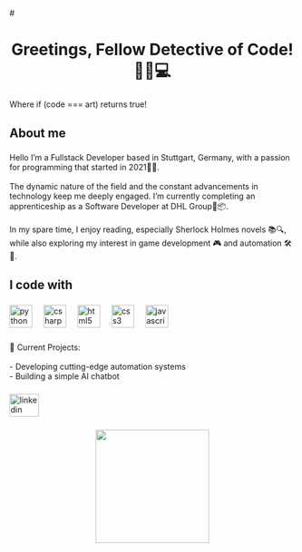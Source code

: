 #<h1 align="center">Greetings, Fellow Detective of Code! 🕵️‍♂️💻</h1>

###

<p align="left">Where if (code === art) returns true!</p>

###

<h2 align="left">About me</h2>

###

<p align="left">Hello I’m a Fullstack Developer based in Stuttgart, Germany, with a passion for programming that started in 2021👨‍💻.<br><br>The dynamic nature of the field and the constant advancements in technology keep me deeply engaged. I’m currently completing an apprenticeship as a Software Developer at DHL Group🚚📦.<br><br>In my spare time, I enjoy reading, especially Sherlock Holmes novels 📚🔍, while also exploring my interest in game development 🎮 and automation 🛠️🤖.</p>

###

<h2 align="left">I code with</h2>

###

<div align="left">
  <img src="https://cdn.jsdelivr.net/gh/devicons/devicon/icons/python/python-original.svg" height="40" alt="python logo"  />
  <img width="12" />
  <img src="https://cdn.jsdelivr.net/gh/devicons/devicon/icons/csharp/csharp-original.svg" height="40" alt="csharp logo"  />
  <img width="12" />
  <img src="https://cdn.jsdelivr.net/gh/devicons/devicon/icons/html5/html5-original.svg" height="40" alt="html5 logo"  />
  <img width="12" />
  <img src="https://cdn.jsdelivr.net/gh/devicons/devicon/icons/css3/css3-original.svg" height="40" alt="css3 logo"  />
  <img width="12" />
  <img src="https://cdn.jsdelivr.net/gh/devicons/devicon/icons/javascript/javascript-original.svg" height="40" alt="javascript logo"  />
</div>

###

<p align="left">🌟 Current Projects:<br><br>- Developing cutting-edge automation systems<br>- Building a simple AI chatbot</p>

###

<div align="left">
  <img src="https://raw.githubusercontent.com/maurodesouza/profile-readme-generator/master/src/assets/icons/social/linkedin/default.svg" width="52" height="40" alt="linkedin logo"  />
</div>

###

<div align="center">
  <img height="200" src="https://media.giphy.com/media/v1.Y2lkPTc5MGI3NjExejQ2cDVpbDVzOGZ3YzBvbDlsMmJ2ODYxMGZ3emk5OGJ0ajJ2MTJ2YSZlcD12MV9naWZzX3NlYXJjaCZjdD1n/3o7TKpKNwMpC53S5NK/giphy.gif"  />
</div>

###

